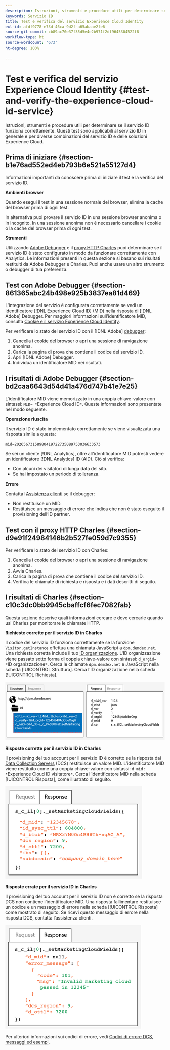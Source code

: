 ```yaml
---
description: Istruzioni, strumenti e procedure utili per determinare se il servizio ID funziona correttamente. Questi test sono applicabili al servizio ID in generale e per diverse combinazioni del servizio ID e delle soluzioni Experience Cloud.
keywords: Servizio ID
title: Test e verifica del servizio Experience Cloud Identity
exl-id: afdf9778-e73d-46ca-9d2f-a65abaae2fe6
source-git-commit: cb89ac70e37f35d5e4e2b971f2df9645304522f8
workflow-type: ht
source-wordcount: '673'
ht-degree: 100%

---
```


# Test e verifica del servizio Experience Cloud Identity {#test-and-verify-the-experience-cloud-id-service}

Istruzioni, strumenti e procedure utili per determinare se il servizio ID funziona correttamente. Questi test sono applicabili al servizio ID in generale e per diverse combinazioni del servizio ID e delle soluzioni Experience Cloud.

## Prima di iniziare {#section-b1e76ad552ed4eb793b6e521a55127d4}

Informazioni importanti da conoscere prima di iniziare il test e la verifica del servizio ID.

**Ambienti browser**

Quando esegui il test in una sessione normale del browser, elimina la cache del browser prima di ogni test.

In alternativa puoi provare il servizio ID in una sessione browser anonima o in incognito. In una sessione anonima non è necessario cancellare i cookie o la cache del browser prima di ogni test.

**Strumenti**

Utilizzando [Adobe Debugger](https://experienceleague.adobe.com/docs/analytics/implementation/validate/debugger.html?lang=it) e il [proxy HTTP Charles](https://www.charlesproxy.com/) puoi determinare se il servizio ID è stato configurato in modo da funzionare correttamente con Analytics. Le informazioni presenti in questa sezione si basano sui risultati restituiti da Adobe Debugger e Charles. Puoi anche usare un altro strumento o debugger di tua preferenza.

## Test con Adobe Debugger {#section-861365abc24b498e925b3837ea81d469}

L&#39;integrazione del servizio è configurata correttamente se vedi un identificatore [!DNL Experience Cloud ID] (MID) nella risposta di [!DNL Adobe] Debugger. Per maggiori informazioni sull’identificatore MID, consulta [Cookie e il servizio Experience Cloud Identity](../introduction/cookies.md).

Per verificare lo stato del servizio ID con il [!DNL Adobe] [debugger](https://experienceleague.adobe.com/docs/analytics/implementation/validate/debugger.html?lang=it):

1. Cancella i cookie del browser o apri una sessione di navigazione anonima.
1. Carica la pagina di prova che contiene il codice del servizio ID.
1. Apri [!DNL Adobe] Debugger.
1. Individua un identificatore MID nei risultati.

## I risultati di Adobe Debugger {#section-bd2caa6643d54d41a476d747b41e7e25}

L&#39;identificatore MID viene memorizzato in una coppia chiave-valore con sintassi: `MID= *`Experience Cloud ID`*`. Queste informazioni sono presentate nel modo seguente.

**Operazione riuscita**

Il servizio ID è stato implementato correttamente se viene visualizzata una risposta simile a questa:

```
mid=20265673158980419722735089753036633573
```

Se sei un cliente [!DNL Analytics], oltre all&#39;identificatore MID potresti vedere un identificatore [!DNL Analytics] ID (AID). Ciò si verifica:

* Con alcuni dei visitatori di lunga data del sito.
* Se hai impostato un periodo di tolleranza.

**Errore**

Contatta l’[Assistenza clienti](https://helpx.adobe.com/it/marketing-cloud/contact-support.html) se il debugger:

* Non restituisce un MID.
* Restituisce un messaggio di errore che indica che non è stato eseguito il provisioning dell’ID partner.

## Test con il proxy HTTP Charles {#section-d9e91f24984146b2b527fe059d7c9355}

Per verificare lo stato del servizio ID con Charles:

1. Cancella i cookie del browser o apri una sessione di navigazione anonima.
1. Avvia Charles.
1. Carica la pagina di prova che contiene il codice del servizio ID.
1. Verifica le chiamate di richiesta e risposta e i dati descritti di seguito.

## I risultati di Charles {#section-c10c3dc0bb9945cbaffcf6fec7082fab}

Questa sezione descrive quali informazioni cercare e dove cercarle quando usi Charles per monitorare le chiamate HTTP.

**Richieste corrette per il servizio ID in Charles**

Il codice del servizio ID funziona correttamente se la funzione `Visitor.getInstance` effettua una chiamata JavaScript a `dpm.demdex.net`. Una richiesta corretta include il tuo [ID organizzazione](../reference/requirements.md#section-a02f537129a64ffbb690d5738d360c26). L&#39;ID organizzazione viene passato sotto forma di coppia chiave-valore con sintassi: `d_orgid= *`ID organizzazione`*`. Cerca le chiamate `dpm.demdex.net` e JavaScript nella scheda [!UICONTROL Struttura]. Cerca l’ID organizzazione nella scheda [!UICONTROL Richiesta].

![](assets/charles_request.png)

**Risposte corrette per il servizio ID in Charles**

Il provisioning del tuo account per il servizio ID è corretto se la risposta dai [Data Collection Servers](https://experienceleague.adobe.com/docs/audience-manager/user-guide/reference/system-components/components-data-collection.html?lang=it) (DCS) restituisce un valore MID. L’identificatore MID viene restituito come una coppia chiave-valore con sintassi: `d_mid: *`Experience Cloud ID visitatore`*`. Cerca l’identificatore MID nella scheda [!UICONTROL Risposta], come illustrato di seguito.

![](assets/charles_response_success.png)

**Risposte errate per il servizio ID in Charles**

Il provisioning del tuo account per il servizio ID non è corretto se la risposta DCS non contiene l’identificatore MID. Una risposta fallimentare restituisce un codice e un messaggio di errore nella scheda [!UICONTROL Risposta] come mostrato di seguito. Se ricevi questo messaggio di errore nella risposta DCS, contatta l’assistenza clienti.

![](assets/charles_response_unsuccessful.png)

Per ulteriori informazioni sui codici di errore, vedi [Codici di errore DCS, messaggi ed esempi](https://experienceleague.adobe.com/docs/audience-manager/user-guide/api-and-sdk-code/dcs/dcs-api-reference/dcs-error-codes.html?lang=it).
